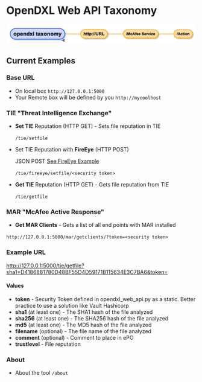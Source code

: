 # OpenDXL Web API Taxonomy

![Taxonomy](./images/taxonomy.jpg)

## Current Examples

### Base URL
* On local box ```http://127.0.0.1:5000```
* Your Remote box will be defined by you ```http://mycoolhost```

### TIE "Threat Intelligence Exchange"
* **Set TIE** Reputation (HTTP GET) - Sets file reputation in TIE

    ```/tie/setfile```
      
* Set TIE Reputation with **FireEye** (HTTP POST)
    
    JSON POST [See FireEye Example](fireeye.md)
    
    ```/tie/fireeye/setfile/<security token>```

* **Get TIE** Reputation (HTTP GET) - Gets file reputation from TIE

    ```/tie/getfile```   

### MAR "McAfee Active Response"
* **Get MAR Clients** - Gets a list of all end points with MAR installed

```http://127.0.0.1:5000/mar/getclients/?token=<security token>```
      
### Example URL   
http://127.0.0.1:5000/tie/getfile?sha1=D4186881780D48BF55D4D59171B115634E3C7BA6&token=<security token>

#### Values
* **token** - Security Token defined in opendxl_web_api.py as a static.  Better practice to use a solution like Vault Hashicorp
* **sha1** (at least one) - The SHA1 hash of the file analyzed
* **sha256** (at least one) - The SHA256 hash of the file analyzed
* **md5** (at least one) - The MD5 hash of the file analyzed
* **filename** (optional) - The file name of the file analyzed
* **comment** (optional) - Comment to place in ePO
* **trustlevel** - File reputation      

### About
* About the tool ```/about```

